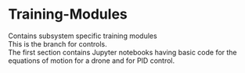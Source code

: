 # Training-Modules
Contains subsystem specific training modules <br />
This is the branch for controls.<br />
The first section contains Jupyter notebooks having basic code for the equations of motion for a drone and for PID control.
